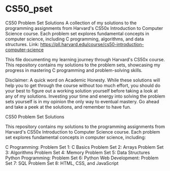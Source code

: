 # CS50_pset
CS50 Problem Set Solutions A collection of my solutions to the programming assignments from Harvard's CS50x Introduction to Computer Science course. Each problem set explores fundamental concepts in computer science, including C programming, algorithms, and data structures. 
Link: https://pll.harvard.edu/course/cs50-introduction-computer-science

This file documenting my learning journey through Harvard's CS50x course. This repository contains my solutions to the problem sets, showcasing my progress in mastering C programming and problem-solving skills.

Disclaimer:
A quick word on Academic Honesty. While these solutions will help you to get through the course without too much effort, you should do your best to figure out a working solution yourself before taking a look at any of my solutions. Investing your time and energy into solving the problem sets yourself is in my opinion the only way to eventual mastery. Go ahead and take a peek at the solutions, and remember to have fun.

CS50 Problem Set Solutions

This repository contains my solutions to the programming assignments from Harvard's CS50x Introduction to Computer Science course. Each problem set explores fundamental concepts in computer science, including:

C Programming:
Problem Set 1: C Basics
Problem Set 2: Arrays
Problem Set 3: Algorithms
Problem Set 4: Memory
Problem Set 5: Data Structures
Python Programming:
Problem Set 6: Python
Web Development:
Problem Set 7: SQL
Problem Set 8: HTML, CSS, and JavaScript
